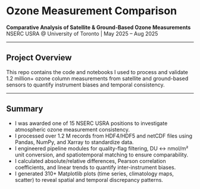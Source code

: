 # Ozone Measurement Comparison

**Comparative Analysis of Satellite & Ground-Based Ozone Measurements**  
NSERC USRA @ University of Toronto | May 2025 – Aug 2025

---

## Project Overview
This repo contains the code and notebooks I used to process and validate 1.2 million+ ozone column measurements from satellite and ground-based sensors to quantify instrument biases and temporal consistency.

---

## Summary
- I was awarded one of 15 NSERC USRA positions to investigate atmospheric ozone measurement consistency.  
- I processed over 1.2 M records from HDF4/HDF5 and netCDF files using Pandas, NumPy, and Xarray to standardize data.  
- I engineered pipeline modules for quality-flag filtering, DU ↔ nmol/m² unit conversion, and spatiotemporal matching to ensure comparability.
- I calculated absolute/relative differences, Pearson correlation coefficients, and linear trends to quantify inter-instrument biases. 
- I generated 310+ Matplotlib plots (time series, climatology maps, scatter) to reveal spatial and temporal discrepancy patterns.
